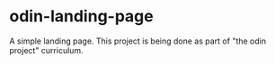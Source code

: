 # odin-landing-page
A simple landing page. This project is being done as part of "the odin project" curriculum.
